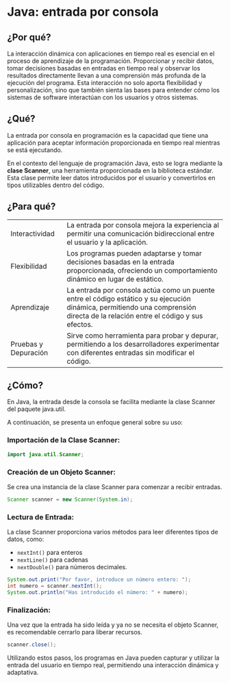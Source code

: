 # Java: entrada por consola

## ¿Por qué?

La interacción dinámica con aplicaciones en tiempo real es esencial en el proceso de aprendizaje de la programación. Proporcionar y recibir datos, tomar decisiones basadas en entradas en tiempo real y observar los resultados directamente llevan a una comprensión más profunda de la ejecución del programa. Esta interacción no solo aporta flexibilidad y personalización, sino que también sienta las bases para entender cómo los sistemas de software interactúan con los usuarios y otros sistemas.

## ¿Qué?

La entrada por consola en programación es la capacidad que tiene una aplicación para aceptar información proporcionada en tiempo real mientras se está ejecutando.

En el contexto del lenguaje de programación Java, esto se logra mediante la **clase Scanner**, una herramienta proporcionada en la biblioteca estándar. Esta clase permite leer datos introducidos por el usuario y convertirlos en tipos utilizables dentro del código.

## ¿Para qué?

|||
|-|-|
|Interactividad|La entrada por consola mejora la experiencia al permitir una comunicación bidireccional entre el usuario y la aplicación.
|Flexibilidad|Los programas pueden adaptarse y tomar decisiones basadas en la entrada proporcionada, ofreciendo un comportamiento dinámico en lugar de estático.
|Aprendizaje|La entrada por consola actúa como un puente entre el código estático y su ejecución dinámica, permitiendo una comprensión directa de la relación entre el código y sus efectos.
|Pruebas y Depuración|Sirve como herramienta para probar y depurar, permitiendo a los desarrolladores experimentar con diferentes entradas sin modificar el código.

## ¿Cómo?

En Java, la entrada desde la consola se facilita mediante la clase Scanner del paquete java.util. 

A continuación, se presenta un enfoque general sobre su uso:

### Importación de la Clase Scanner:

```java
import java.util.Scanner;
```

### Creación de un Objeto Scanner:

Se crea una instancia de la clase Scanner para comenzar a recibir entradas.

```java
Scanner scanner = new Scanner(System.in);
```

### Lectura de Entrada:

La clase Scanner proporciona varios métodos para leer diferentes tipos de datos, como:

- ```nextInt()``` para enteros
- ```nextLine()``` para cadenas 
- ```nextDouble()``` para números decimales.

```java
System.out.print("Por favor, introduce un número entero: ");
int numero = scanner.nextInt();
System.out.println("Has introducido el número: " + numero);
```

### Finalización:

Una vez que la entrada ha sido leída y ya no se necesita el objeto Scanner, es recomendable cerrarlo para liberar recursos.

```java
scanner.close();
```

Utilizando estos pasos, los programas en Java pueden capturar y utilizar la entrada del usuario en tiempo real, permitiendo una interacción dinámica y adaptativa.
